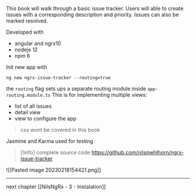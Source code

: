 This book will walk through a basic issue tracker.
Users will able to create issues with a corresponding description and priority.
Issues can also be marked resolved.

Developed with
- angular and ngrx10
- nodejs 12
- npm 6

 Init new app with
 ```shell
 ng new ngrx-issue-tracker --routing=true
```

the `routing` flag sets ups a separate routing module inside `app-routing.module.ts`
This is for implementing multiple views:
- list of all issues
- detail view
- view to configure the app

> css wont be covered in this book

Jasmine and Karma used for testing

> [!info] complete source code
> https://github.com/nilsmehlhorn/ngrx-issue-tracker

![[Pasted image 20230218154421.png]]

---

next chapter [[NilsNgRx - 3 - Instalation]]
